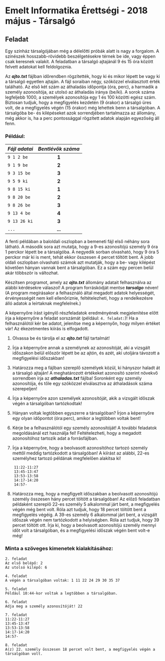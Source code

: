 # Emelt Informatika Érettségi - 2018 május - Társalgó

## Feladat
Egy színház társalgójában még a délelőtti próbák alatt is nagy a forgalom. A színészek hosszabb-rövidebb beszélgetésekre térnek be ide, vagy éppen csak keresnek valakit. A feladatban a társalgó ajtajánál 9 és 15 óra között felvett adatokat kell feldolgoznia.

Az **_ajto.txt_** fájlban időrendben rögzítették, hogy ki és mikor lépett be vagy ki a társalgó egyetlen ajtaján. A fájl soraiban négy, szóközzel elválasztott érték található. Az első két szám az áthaladás időpontja (óra, perc), a harmadik a személy azonosítója, az utolsó az áthaladás iránya (be/ki). A sorok száma legfeljebb 1000, a személyek azonosítója egy 1 és 100 közötti egész szám. Biztosan tudjuk, hogy a megfigyelés kezdetén (9 órakor) a társalgó üres volt, de a megfigyelés végén (15 órakor) még lehettek benn a társalgóban. A társalgóba be- és kilépéseket azok sorrendjében tartalmazza az állomány, még akkor is, ha a perc pontossággal rögzített adatok alapján egyezőség áll fenn.

### Például:
|**_Fájl adatai_** |**_Bentlévők száma_**|
| :--------------- | :-----------------: |
| `9 1 2 be` | **1** |
| `9 1 9 be` | **2** |
| `9 3 15 be` | **3** |
| `9 5 9 ki` | **2** |
| `9 8 15 ki`  | **1** |
| `9 8 20 be`  | **2** |
| `9 8 26 be` | **3** |
| `9 13 4 be` | **4** |
| `9 13 26 ki`  | **3** |
| `...` | **...** |

A fenti példában a baloldali oszlopban a bemeneti fájl első néhány sora látható. A második sora azt mutatja, hogy a 9-es azonosítójú személy 9 óra 1 perckor lépett be a társalgóba. A negyedik sorban olvasható, hogy 9 óra 5 perckor már ki is ment, tehát ekkor összesen 4 percet töltött bent. A jobb oldali oszlopban olvasható számok azt mutatják, hogy a be- vagy kilépést követően hányan vannak bent a társalgóban. Ez a szám egy percen belül akár többször is változhat.

Készítsen programot, amely az **_ajto.txt_** állomány adatait felhasználva az alábbi kérdésekre válaszol! A program forráskódját mentse **_tarsalgo_** néven! (A program megírásakor a felhasználó által megadott adatok helyességét, érvényességét nem kell ellenőriznie, feltételezheti, hogy a rendelkezésre álló adatok a leírtaknak megfelelnek.) 

A képernyőre írást igénylő részfeladatok eredményének megjelenítése előtt írja a képernyőre a feladat sorszámát (például: `4. feladat:`)! Ha a felhasználótól kér be adatot, jelenítse meg a képernyőn, hogy milyen értéket vár! Az ékezetmentes kiírás is elfogadott.

1. Olvassa be és tárolja el az **_ajto.txt_** fájl tartalmát!

2. Írja a képernyőre annak a személynek az azonosítóját, aki a vizsgált időszakon belül először lépett be az ajtón, és azét, aki utoljára távozott a megfigyelési időszakban!

3. Határozza meg a fájlban szereplő személyek közül, ki hányszor haladt át a társalgó ajtaján! A meghatározott értékeket azonosító szerint növekvő sorrendben írja az **_athaladas.txt_** fájlba! Soronként egy személy azonosítója, és tőle egy szóközzel elválasztva az áthaladások száma szerepeljen!

4. Írja a képernyőre azon személyek azonosítóját, akik a vizsgált időszak végén a társalgóban tartózkodtak!

5. Hányan voltak legtöbben egyszerre a társalgóban? Írjon a képernyőre egy olyan időpontot (óra:perc), amikor a legtöbben voltak bent!

6. Kérje be a felhasználótól egy személy azonosítóját! A további feladatok megoldásánál ezt használja fel! Feltételezheti, hogy a megadott azonosítóhoz tartozik adat a forrásfájlban.

7. Írja a képernyőre, hogy a beolvasott azonosítóhoz tartozó személy mettől meddig tartózkodott a társalgóban!
A kiírást az alábbi, 22-es személyhez tartozó példának megfelelően alakítsa ki!
```
    11:22-11:27
    13:45-13:47
    13:53-13:58
    14:17-14:20
    14:57-
```

8. Határozza meg, hogy a megfigyelt időszakban a beolvasott azonosítójú személy összesen hány percet töltött a társalgóban! Az előző feladatban példaként szereplő 22-es személy 5 alkalommal járt bent, a megfigyelés végén még bent volt. Róla azt tudjuk, hogy 18 percet töltött bent a megfigyelés végéig. A 39-es személy 6 alkalommal járt bent, a vizsgált időszak végén nem tartózkodott a helyiségben. Róla azt tudjuk, hogy 39 percet töltött ott. Írja ki, hogy a beolvasott azonosítójú személy mennyi időt volt a társalgóban, és a megfigyelési időszak végén bent volt-e még!

### Minta a szöveges kimenetek kialakításához:
```
2. feladat
Az első belépő: 2
Az utolsó kilépő: 6

4. feladat
A végén a társalgóban voltak: 1 11 22 24 29 30 35 37

5. feladat
Például 10:44-kor voltak a legtöbben a társalgóban.

6. feladat
Adja meg a személy azonosítóját! 22

7. feladat
11:22-11:27
13:45-13:47
13:53-13:58
14:17-14:20
14:57-

8. feladat
A(z) 22. személy összesen 18 percet volt bent, a megfigyelés végén a társalgóban volt.
```
